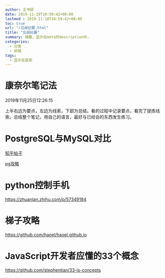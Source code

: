 ```yaml
---
author: 王书硕
date: 2019-11-18T10:59:42+08:00
lastmod : 2019-11-18T10:59:42+08:00
toc: true
url: "/见闻纪要.html"
title: "见闻纪要"
summary: 摘要，显示在meta的description中，
categories:
  - 分类
  - 前端
tags:
  - 显示在底部
---
```


# 康奈尔笔记法
2019年11月25日12:26:15

上半右边为要点，左边为线索，下部为总结。看的过程中记录要点，看完了提炼线索。总结整个笔记，用自己的语言，最好与已经会的东西发生练习。

# PostgreSQL与MySQL对比

[知乎帖子](https://www.zhihu.com/question/20010554)

[pg攻略](http://www.ruanyifeng.com/blog/2013/12/getting_started_with_postgresql.html)

# python控制手机

https://zhuanlan.zhihu.com/p/57349184

# 梯子攻略

https://github.com/haoel/haoel.github.io

# JavaScript开发者应懂的33个概念

https://github.com/stephentian/33-js-concepts